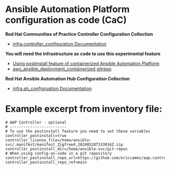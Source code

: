 # Ansible Automation Platform configuration as code (CaC)

**Red Hat Communities of Practice Controller Configuration Collection**
- [infra.controller_configuration Documentation]( https://console.redhat.com/ansible/automation-hub/repo/validated/infra/controller_configuration/docs/ "infra.controller_configuration Documentation")

**You will need the infrastructure as code to use this experimental feature**
- [Using postinstall feature of containerized Ansible Automation Platform]( https://access.redhat.com/documentation/en-us/red_hat_ansible_automation_platform/2.4/html/containerized_ansible_automation_platform_installation_guide/aap-containerized-installation#using-postinstall_aap-containerized-installation "Using postinstall feature of containerized Ansible Automation Platform")
- [aws_ansible_deployment_containerized gitrepo]( https://github.com/ericcames/aws_ansible_deployment_containerized "aws_ansible_deployment_containerized gitrepo")

**Red Hat Ansible Automation Hub Configuration Collection**
- [infra.ah_configruation Documentation]( https://console.redhat.com/ansible/automation-hub/repo/validated/infra/ah_configuration/docs/ "infra.ah_configruation Documentation")

Example excerpt from inventory file:
===========
```
# AAP Controller - optional
# -------------------------
# To use the postinstall feature you need to set these variables
controller_postinstall=true
controller_license_file=/home/ansible-svc/.manifest/manifest_Zigfreed_20240528T153016Z.zip
controller_postinstall_dir=/home/ansible-svc/git-repos
# When using config-as-code in a git repository
controller_postinstall_repo_url=https://github.com/ericcames/aap.controller.config.git
controller_postinstall_repo_ref=main
```